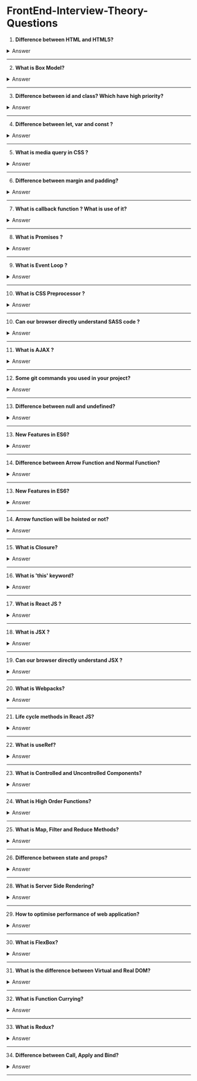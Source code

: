 # FrontEnd-Interview-Theory-Questions

1. **Difference between HTML and HTML5?**
<details>
  <summary>Answer</summary>
  <table border="1" cellspacing="0" cellpadding="10">
  <thead>
    <tr>
      <th>Feature</th>
      <th>HTML</th>
      <th>HTML5</th>
    </tr>
  </thead>
  <tbody>
    <tr>
      <td><strong>Version</strong></td>
      <td>Earlier versions (e.g., HTML 4.01, XHTML)</td>
      <td>Latest standard of HTML</td>
    </tr>
    <tr>
      <td><strong>Multimedia Support</strong></td>
      <td>Limited; relies on plugins like Flash</td>
      <td>Built-in <code>&lt;audio&gt;</code> and <code>&lt;video&gt;</code> tags</td>
    </tr>
    <tr>
      <td><strong>Semantics</strong></td>
      <td>Lacks semantic tags (e.g., uses <code>&lt;div&gt;</code>)</td>
      <td>Semantic tags like <code>&lt;article&gt;</code>, <code>&lt;section&gt;</code>, <code>&lt;nav&gt;</code></td>
    </tr>
    <tr>
      <td><strong>Forms</strong></td>
      <td>Basic input types</td>
      <td>Advanced input types (<code>date</code>, <code>email</code>, etc.) and attributes (<code>required</code>, <code>placeholder</code>)</td>
    </tr>
    <tr>
      <td><strong>Graphics</strong></td>
      <td>No native support for canvas or SVG</td>
      <td>Native support for <code>&lt;canvas&gt;</code> and SVG</td>
    </tr>
    <tr>
      <td><strong>Storage</strong></td>
      <td>Relies on cookies</td>
      <td>Supports <code>localStorage</code> and <code>sessionStorage</code></td>
    </tr>
  </tbody>
</table>

</details>

---

2. **What is Box Model?**
<details>
  <summary>Answer</summary>
<p>The <strong>box model</strong> is a fundamental concept in web development used to describe the structure of elements in CSS. It defines how the size of an element is calculated and how its spacing works.</p>
    <h2>Components of the Box Model</h2>
    <ol>
        <li>
            <strong>Content</strong>: 
            <p>The actual content inside the element, such as text, images, or other elements. Its size is controlled by <code>width</code> and <code>height</code>.</p>
        </li>
        <li>
            <strong>Padding</strong>: 
            <p>The space between the content and the border. Padding is transparent and can be controlled using <code>padding</code> properties (e.g., <code>padding-top</code>, <code>padding-right</code>).</p>
        </li>
        <li>
            <strong>Border</strong>: 
            <p>The edge surrounding the padding. The size and style of the border are controlled using properties like <code>border-width</code>, <code>border-style</code>, and <code>border-color</code>.</p>
        </li>
        <li>
            <strong>Margin</strong>: 
            <p>The space outside the border, creating distance between the element and other elements. It is controlled using <code>margin</code> properties (e.g., <code>margin-top</code>, <code>margin-bottom</code>).</p>
        </li>
    </ol>
    <h2>Box Model Formula</h2>
    <p>By default (<code>box-sizing: content-box</code>):</p>
    <pre>
Total Width = Content Width + Padding (left + right) + Border (left + right) + Margin (left + right)
Total Height = Content Height + Padding (top + bottom) + Border (top + bottom) + Margin (top + bottom)
    </pre>
    <p>Alternatively, with <code>box-sizing: border-box</code>, padding and border are included in the specified width and height, simplifying size calculations.</p>
    <p>Understanding the box model is crucial for designing layouts and managing spacing effectively in web design.</p>

</details>

---

3. **Difference between id and class? Which have high priority?**
<details>
  <summary>Answer</summary>
    <h1>Difference Between <code>id</code> and <code>class</code></h1>
    <table border="1" cellspacing="0" cellpadding="5">
        <thead>
            <tr>
                <th>Aspect</th>
                <th><code>id</code></th>
                <th><code>class</code></th>
            </tr>
        </thead>
        <tbody>
            <tr>
                <td>Uniqueness</td>
                <td>Must be unique within a document.</td>
                <td>Can be shared by multiple elements.</td>
            </tr>
            <tr>
                <td>Selector</td>
                <td>Represented as <code>#id</code>.</td>
                <td>Represented as <code>.class</code>.</td>
            </tr>
            <tr>
                <td>Purpose</td>
                <td>Used for uniquely identifying an element.</td>
                <td>Used for grouping multiple elements.</td>
            </tr>
            <tr>
                <td>Reusability</td>
                <td>Not reusable within the same document.</td>
                <td>Reusable for multiple elements.</td>
            </tr>
            <tr>
                <td>Specificity</td>
                <td>Higher specificity in CSS.</td>
                <td>Lower specificity compared to <code>id</code>.</td>
            </tr>
        </tbody>
    </table>
 <h1>CSS Priority Specificity</h1>
    <ol>
        <li><strong>Inline Styles:</strong> Highest priority (e.g., <code>style="color: orange;"</code>)</li>
        <li><strong>ID Selector:</strong> Higher specificity than class or element selectors (e.g., <code>#example-id</code>)</li>
        <li><strong>Class Selector:</strong> Lower specificity than ID but higher than element selectors (e.g., <code>.example-class</code>)</li>
        <li><strong>Element Selector:</strong> Lowest specificity (e.g., <code>p</code>)</li>
    </ol>

    <h2>Example</h2>
    <p id="example-id" class="example-class" style="color: orange;">
        This text demonstrates specificity in CSS. The color is set to orange because inline styles have the highest priority.
    </p>

</details>

---

4. **Difference between let, var and const ?**
<details>
  <summary>Answer</summary>
    <table border="1" cellpadding="10">
  <thead>
    <tr>
      <th>Feature</th>
      <th>var</th>
      <th>let</th>
      <th>const</th>
    </tr>
  </thead>
  <tbody>
    <tr>
      <td>Scope</td>
      <td>Function-scoped</td>
      <td>Block-scoped</td>
      <td>Block-scoped</td>
    </tr>
    <tr>
      <td>Hoisting</td>
      <td>Hoisted, initialized to <code>undefined</code></td>
      <td>Hoisted, not initialized (throws error if accessed before declaration)</td>
      <td>Hoisted, not initialized (throws error if accessed before declaration)</td>
    </tr>
    <tr>
      <td>Re-declaration</td>
      <td>Allowed in the same scope</td>
      <td>Not allowed in the same scope</td>
      <td>Not allowed in the same scope</td>
    </tr>
    <tr>
      <td>Reassignment</td>
      <td>Allowed</td>
      <td>Allowed</td>
      <td>Not allowed</td>
    </tr>
    <tr>
      <td>Use Case</td>
      <td>Avoid in modern JavaScript</td>
      <td>Use for variables that may change</td>
      <td>Use for constants that should not change</td>
    </tr>
  </tbody>
</table>
</details>

---

5. **What is media query in CSS ?**
<details>
  <summary>Answer</summary>
<p>
    A <strong>media query</strong> in CSS is a technique used to apply styles conditionally based on specific device 
    characteristics, such as screen size, resolution, orientation, or aspect ratio. Media queries allow websites to 
    be responsive, adapting their layout and design to different devices.
  </p>
  <h2>Syntax</h2>
  <pre>
    <code>
@media (condition) {
  /* CSS rules */
}
    </code>
  </pre>
  <h2>Example</h2>
  <pre>
    <code>
/* Styles for screens smaller than 768px */
@media (max-width: 768px) {
  body {
    background-color: lightblue;
  }
}

/* Styles for screens larger than 768px */
@media (min-width: 769px) {
  body {
    background-color: lightgreen;
  }
}
    </code>
  </pre>
  <h2>Common Use Cases</h2>
  <ul>
    <li>Making layouts responsive across different screen sizes.</li>
    <li>Changing font sizes, margins, or padding based on screen width.</li>
    <li>Adjusting images or navigation bars for mobile, tablet, or desktop views.</li>
  </ul>
  <p>Resize your browser window to see the background color change based on the screen size.</p>
</details>

---

6. **Difference between margin and padding?**
<details>
  <summary>Answer</summary>
 <table>
    <thead>
      <tr>
        <th>Aspect</th>
        <th>Margin</th>
        <th>Padding</th>
      </tr>
    </thead>
    <tbody>
      <tr>
        <td>Definition</td>
        <td>Space outside the element, separating it from other elements.</td>
        <td>Space inside the element, between its content and border.</td>
      </tr>
      <tr>
        <td>Purpose</td>
        <td>Creates external spacing between elements.</td>
        <td>Creates internal spacing around the content.</td>
      </tr>
      <tr>
        <td>Placement</td>
        <td>Outside the border of the element.</td>
        <td>Inside the border of the element.</td>
      </tr>
      <tr>
        <td>Effect on Element Size</td>
        <td>Does not increase the element's size.</td>
        <td>Increases the element's size.</td>
      </tr>
    </tbody>
  </table>
</details>

---

7. **What is callback function ? What is use of it?**
<details>
  <summary>Answer</summary>
 <p>
    A <strong>callback function</strong> in JavaScript is a function that is passed as an argument to another function 
    and is executed after some operation is completed. It allows you to execute code asynchronously or in response 
    to certain events.
  </p>

  <h2>Example:</h2>
  <pre>
<code>
function greet(name, callback) {
    console.log(`Hello, ${name}`);
    callback();
}

function sayGoodbye() {
    console.log('Goodbye!');
}

greet('Alice', sayGoodbye);
</code>
  </pre>
  <p><strong>Output:</strong></p>
  <pre>
Hello, Alice
Goodbye!
  </pre>

  <h2>Use of Callback Functions:</h2>
  <ul>
    <li>
      <strong>Asynchronous Operations:</strong>
      <p>Used in handling tasks like API calls, file reading, or timers without blocking code execution.</p>
      <pre>
<code>
setTimeout(() => {
    console.log('This runs after 2 seconds');
}, 2000);
</code>
      </pre>
    </li>
    <li>
      <strong>Event Handling:</strong>
      <p>Used in DOM event listeners.</p>
      <pre>
<code>
document.getElementById('btn').addEventListener('click', () => {
    console.log('Button clicked!');
});
</code>
      </pre>
    </li>
    <li>
      <strong>Control Flow:</strong>
      <p>To maintain a sequence of operations where one function depends on another's result.</p>
    </li>
    <li>
      <strong>Reusability:</strong>
      <p>
        You can pass different callback functions for different behaviors without modifying the core function.
      </p>
    </li>
  </ul>

  <h2>Modern Alternatives:</h2>
  <p>
    In modern JavaScript, <strong>Promises</strong> and <strong>async/await</strong> are often preferred for better 
    readability and handling asynchronous code, but callbacks remain fundamental.
  </p>
</details>

---

8. **What is Promises ?**
<details>
  <summary>Answer</summary>
  <p>
    In JavaScript, <strong>promises</strong> are objects that represent the eventual completion (or failure) 
    of an asynchronous operation and its resulting value. They help manage asynchronous tasks effectively, 
    avoiding the "callback hell."
  </p>

  <h2>Promise States</h2>
  <ul>
    <li><strong>Pending:</strong> The initial state, neither fulfilled nor rejected.</li>
    <li><strong>Fulfilled:</strong> The operation completed successfully, and a result is available.</li>
    <li><strong>Rejected:</strong> The operation failed, and a reason (error) is available.</li>
  </ul>

  <h2>Syntax</h2>
  <pre>
<code>
const promise = new Promise((resolve, reject) => {
  // Perform an asynchronous operation
  if (/* success condition */) {
    resolve('Success!'); // Fulfill the promise
  } else {
    reject('Error!'); // Reject the promise
  }
});
</code>
  </pre>

  <h2>Using Promises</h2>
  <p>You can handle a promise's result using <code>.then()</code>, <code>.catch()</code>, and <code>.finally()</code>:</p>
  <pre>
<code>
promise
  .then((result) => {
    console.log('Fulfilled:', result); // Handle success
  })
  .catch((error) => {
    console.log('Rejected:', error); // Handle error
  })
  .finally(() => {
    console.log('Done'); // Executes regardless of success or failure
  });
</code>
  </pre>

  <h2>Example</h2>
  <p>Fetching data with a promise:</p>
  <pre>
<code>
fetch('https://api.example.com/data')
  .then((response) => response.json())
  .then((data) => console.log(data))
  .catch((error) => console.error('Error:', error));
</code>
  </pre>

  <h2>Key Advantage</h2>
  <p>Promises make asynchronous code easier to read and manage, especially when combined with <code>async/await</code>.</p>
</details>

---

9. **What is Event Loop ?**
<details>
  <summary>Answer</summary>
<p>The <strong>Event Loop</strong> is a mechanism in JavaScript that handles asynchronous operations and ensures non-blocking execution. It continuously checks the <strong>Call Stack</strong> and the <strong>Callback Queue</strong>, executing tasks accordingly.</p>
    <h2>How It Works:</h2>
    <ul>
        <li><strong>Call Stack:</strong> Executes synchronous code line by line.</li>
        <li><strong>Web APIs:</strong> Handles asynchronous operations (e.g., setTimeout, fetch, event listeners).</li>
        <li><strong>Callback Queue:</strong> Stores callbacks of completed async tasks.</li>
        <li><strong>Microtask Queue:</strong> Stores promises and <code>queueMicrotask()</code> callbacks (executed before the callback queue).</li>
        <li><strong>Event Loop:</strong> Moves tasks from the Microtask/Callback Queue to the Call Stack when it's empty.</li>
    </ul>
    <h2>Example:</h2>
    <pre><code>console.log("Start");
setTimeout(() => {
    console.log("Timeout");
}, 0);
Promise.resolve().then(() => {
    console.log("Promise");
});
console.log("End");</code></pre>
    <h2>Expected Output:</h2>
    <pre><code>Start
End
Promise
Timeout</code></pre>
    <p>The <strong>Promise</strong> executes before <strong>setTimeout</strong> due to the Microtask Queue priority.</p>
</details>

---

10. **What is CSS Preprocessor ?**
<details>
  <summary>Answer</summary>
<p>A <strong>CSS Preprocessor</strong> is a scripting language that extends CSS by adding features like variables, nested rules, mixins, functions, and more. It compiles into standard CSS that browsers can understand.</p>

<h2>Popular CSS Preprocessors:</h2>
<ul>
    <li><strong>SASS (SCSS):</strong> Most widely used, supports variables, nesting, mixins, and functions.</li>
    <li><strong>LESS:</strong> Similar to SASS but uses JavaScript-like syntax.</li>
    <li><strong>Stylus:</strong> More flexible syntax with optional semicolons and brackets.</li>
</ul>

<h2>Benefits:</h2>
<ul>
    <li><strong>Code Reusability:</strong> Variables, mixins.</li>
    <li><strong>Better Maintainability:</strong> Structured nesting.</li>
    <li><strong>Improved Readability:</strong> Modular approach.</li>
    <li><strong>Enhanced Functionality:</strong> Math operations, functions.</li>
</ul>

<h2>Example (SASS):</h2>
<pre><code>
// SCSS Syntax
$primary-color: blue;

button {
  background: $primary-color;
  color: white;
}
</code></pre>
</details>

---

10. **Can our browser directly understand SASS code ?**
<details>
  <summary>Answer</summary>
<p>No, browsers cannot directly understand SASS code. SASS (Syntactically Awesome Stylesheets) is a preprocessor that needs to be compiled into standard CSS before a browser can render it.</p>
    <p>You must use a SASS compiler (like Dart Sass, node-sass, or a build tool like Webpack) to convert <code>.scss</code> or <code>.sass</code> files into <code>.css</code>.</p>
</details>

---

11. **What is AJAX ?**
<details>
  <summary>Answer</summary>
<p><strong>AJAX (Asynchronous JavaScript and XML)</strong> is a technique used in web development to send and receive data from a server asynchronously without reloading the page. It allows dynamic updates of web content without refreshing the entire page.</p>

    <h2>Key Aspects of AJAX:</h2>
    <ul>
        <li>Uses <code>XMLHttpRequest</code> or <code>fetch API</code> to communicate with the server.</li>
        <li>Can send and receive data in formats like JSON, XML, or plain text.</li>
        <li>Improves user experience by making web applications faster and more responsive.</li>
    </ul>

    <h2>Example (Using Fetch API in JavaScript):</h2>
    <pre>
        <code>
        fetch('https://api.example.com/data')
          .then(response => response.json())
          .then(data => console.log(data))
          .catch(error => console.error('Error:', error));
        </code>
    </pre>

    <h2>Live Example:</h2>
    <button onclick="fetchData()">Fetch Data</button>
    <pre id="output"></pre>

    <script>
        function fetchData() {
            fetch('https://jsonplaceholder.typicode.com/todos/1')
                .then(response => response.json())
                .then(data => {
                    document.getElementById('output').textContent = JSON.stringify(data, null, 2);
                })
                .catch(error => console.error('Error:', error));
        }
    </script>
</details>

---

12. **Some git commands you used in your project?**
<details>
  <summary>Answer</summary>
 <ul>
   <li><b>git checkout -b branchname</b></li>
   <li><b>git push</b></li>
   <li><b>git rebase --continue</b></li>
   <li><b>git pull origin branchname</b></li>
   <li><b>git rebase --abort</b></li>
   <li><b>git add .</b></li>
   <li><b>git commit -m "commit message"</b></li>
   <li><b>git stash</b></li>
 </ul>
</details>

---

13. **Difference between null and undefined?**
<details>
  <summary>Answer</summary>
<table>
        <tr>
            <th>Feature</th>
            <th><code>null</code></th>
            <th><code>undefined</code></th>
        </tr>
        <tr>
            <td><strong>Type</strong></td>
            <td>Object</td>
            <td>Undefined</td>
        </tr>
        <tr>
            <td><strong>Meaning</strong></td>
            <td>Intentional absence of a value</td>
            <td>Variable declared but not assigned a value</td>
        </tr>
        <tr>
            <td><strong>Usage</strong></td>
            <td>Explicitly assigned to indicate "no value"</td>
            <td>Default value for uninitialized variables</td>
        </tr>
        <tr>
            <td><strong>Comparison</strong></td>
            <td><code>null == undefined</code> → <code>true</code> (loose equality)</td>
            <td><code>null === undefined</code> → <code>false</code> (strict equality)</td>
        </tr>
        <tr>
            <td><strong>Typeof</strong></td>
            <td><code>typeof null</code> → <code>"object"</code> (JS bug)</td>
            <td><code>typeof undefined</code> → <code>"undefined"</code></td>
        </tr>
    </table>
<h3>Example:</h3>
    <pre>
<code>
let a = null;
console.log(a); // null
let b;
console.log(b); // undefined
</code>
    </pre>
</details>

---

13. **New Features in ES6?**
<details>
  <summary>Answer</summary>
<ul>
        <li><strong>let & const</strong> – Block-scoped variable declarations.</li>
        <li><strong>Arrow Functions</strong> – Shorter syntax for functions (<code>const add = (a, b) => a + b</code>).</li>
        <li><strong>Template Literals</strong> – String interpolation using backticks (<code>`Hello, ${name}`</code>).</li>
        <li><strong>Default Parameters</strong> – Function parameters with default values (<code>function greet(name = "User") {}</code>).</li>
        <li><strong>Destructuring Assignment</strong> – Extract values from arrays/objects (<code>const { name, age } = user</code>).</li>
        <li><strong>Spread & Rest Operators</strong> – (<code>...</code> for array spreading and function arguments).</li>
        <li><strong>Modules (import/export)</strong> – Native ES6 module support.</li>
        <li><strong>Promises</strong> – Built-in promise handling for async operations.</li>
        <li><strong>Classes</strong> – Syntactic sugar for prototype-based inheritance (<code>class Person {}</code>).</li>
        <li><strong>Enhanced Object Literals</strong> – Shorter syntax for defining methods/properties.</li>
        <li><strong>for...of Loop</strong> – Iterates over iterable objects (<code>for (const item of array) {}</code>).</li>
        <li><strong>Map & Set</strong> – New data structures for key-value pairs and unique values.</li>
        <li><strong>Symbols</strong> – Unique and immutable primitive data type.</li>
        <li><strong>Generators</strong> – Functions that can pause and resume execution (<code>function* generator() {}</code>).</li>
        <li><strong>WeakMap & WeakSet</strong> – Collection types that do not prevent garbage collection.</li>
    </ul>
</details>

---

14. **Difference between Arrow Function and Normal Function?**
<details>
  <summary>Answer</summary>
<table>
        <tr>
            <th>Feature</th>
            <th>Arrow Function (<code>=&gt;</code>)</th>
            <th>Normal Function (<code>function</code>)</th>
        </tr>
        <tr>
            <td><strong><code>this</code> Binding</strong></td>
            <td>Lexically binds <code>this</code> (inherits from surrounding scope).</td>
            <td>Dynamically binds <code>this</code> (depends on how function is called).</td>
        </tr>
        <tr>
            <td><strong>Usage as Constructor</strong></td>
            <td>❌ Cannot be used as a constructor (<code>new</code> keyword will throw an error).</td>
            <td>✅ Can be used as a constructor (<code>new</code> keyword works).</td>
        </tr>
        <tr>
            <td><strong>Arguments Object</strong></td>
            <td>❌ Does not have its own <code>arguments</code> object.</td>
            <td>✅ Has its own <code>arguments</code> object.</td>
        </tr>
        <tr>
            <td><strong>Implicit Return</strong></td>
            <td>✅ Can return a value implicitly (if single expression, no <code>{}</code> needed).</td>
            <td>❌ Requires explicit <code>return</code> statement.</td>
        </tr>
        <tr>
            <td><strong>Hoisting</strong></td>
            <td>❌ Not hoisted like function declarations. Must be defined before use.</td>
            <td>✅ Function declarations are hoisted.</td>
        </tr>
        <tr>
            <td><strong>Methods in Objects</strong></td>
            <td>❌ Not suitable as object methods (due to <code>this</code> binding issue).</td>
            <td>✅ Works correctly as object methods.</td>
        </tr>
    </table>
<h3>Example:</h3>
    <h4>Arrow Function:</h4>
    <pre>
const add = (a, b) => a + b;
console.log(add(2, 3)); // 5
    </pre>
    
    <h4>Normal Function:</h4>
    <pre>
function add(a, b) {
  return a + b;
}
console.log(add(2, 3)); // 5
    </pre>
</details>

---

13. **New Features in ES6?**
<details>
  <summary>Answer</summary>
<ul>
        <li><strong>let & const</strong> – Block-scoped variable declarations.</li>
        <li><strong>Arrow Functions</strong> – Shorter syntax for functions (<code>const add = (a, b) => a + b</code>).</li>
        <li><strong>Template Literals</strong> – String interpolation using backticks (<code>`Hello, ${name}`</code>).</li>
        <li><strong>Default Parameters</strong> – Function parameters with default values (<code>function greet(name = "User") {}</code>).</li>
        <li><strong>Destructuring Assignment</strong> – Extract values from arrays/objects (<code>const { name, age } = user</code>).</li>
        <li><strong>Spread & Rest Operators</strong> – (<code>...</code> for array spreading and function arguments).</li>
        <li><strong>Modules (import/export)</strong> – Native ES6 module support.</li>
        <li><strong>Promises</strong> – Built-in promise handling for async operations.</li>
        <li><strong>Classes</strong> – Syntactic sugar for prototype-based inheritance (<code>class Person {}</code>).</li>
        <li><strong>Enhanced Object Literals</strong> – Shorter syntax for defining methods/properties.</li>
        <li><strong>for...of Loop</strong> – Iterates over iterable objects (<code>for (const item of array) {}</code>).</li>
        <li><strong>Map & Set</strong> – New data structures for key-value pairs and unique values.</li>
        <li><strong>Symbols</strong> – Unique and immutable primitive data type.</li>
        <li><strong>Generators</strong> – Functions that can pause and resume execution (<code>function* generator() {}</code>).</li>
        <li><strong>WeakMap & WeakSet</strong> – Collection types that do not prevent garbage collection.</li>
    </ul>
</details>

---

14. **Arrow function will be hoisted or not?**
<details>
  <summary>Answer</summary>
<p>No, arrow functions are <strong>not hoisted</strong>. Only the variable declaration is hoisted, not the function definition.</p>
    <h3>Example:</h3>
    <p>The following code will throw an error:</p>
    <code>
console.log(sum(2, 3)); // ❌ ReferenceError: Cannot access 'sum' before initialization
const sum = (a, b) => a + b;
    </code>
    <p>To ensure hoisting, use a function declaration instead:</p>
    <code>
console.log(sum(2, 3)); // ✅ Works fine
function sum(a, b) {
  return a + b;
}
    </code>
</details>

---

15. **What is Closure?**
<details>
  <summary>Answer</summary>
 <p>A <strong>closure</strong> in JavaScript is a function that <em>remembers</em> the variables from its <em>outer scope</em> even after the outer function has finished executing.</p>
    <h3>Example:</h3>
    <pre>
        <code>
function outerFunction(outerVariable) {
    return function innerFunction(innerVariable) {
        console.log(`Outer: ${outerVariable}, Inner: ${innerVariable}`);
    };
}
const newFunction = outerFunction("Hello");
newFunction("World"); // Output: Outer: Hello, Inner: World
        </code>
    </pre>
    <h3>Use Cases:</h3>
    <ul>
        <li>Data encapsulation (private variables)</li>
        <li>Function factories</li>
        <li>Event handlers and callbacks</li>
    </ul>
</details>

---

16. **What is 'this' keyword?**
<details>
  <summary>Answer</summary>
<h3>1. Global Context</h3>
    <p>In browsers, <code>this</code> refers to the <code>window</code> object. In strict mode, it is <code>undefined</code>.</p>
    <pre><code>console.log(this); // window (in browsers)</code></pre>
    <h3>2. Object Method Context</h3>
    <p><code>this</code> refers to the object that owns the method.</p>
    <pre><code>const obj = {
  name: "Task",
  show() {
    console.log(this.name);
  }
};
obj.show(); // "Task"</code></pre>
    <h3>3. Constructor Function Context</h3>
    <p><code>this</code> refers to the newly created object.</p>
    <pre><code>function Person(name) {
  this.name = name;
}
const p = new Person("John");
console.log(p.name); // "John"</code></pre> 
    <h3>4. Arrow Function Context</h3>
    <p>Arrow functions inherit <code>this</code> from their surrounding scope.</p>
    <pre><code>const obj2 = {
  name: "React",
  show: () => {
    console.log(this.name);
  }
};
obj2.show(); // undefined</code></pre>
    <h3>5. Explicit Binding (call, apply, bind)</h3>
    <p>You can manually set <code>this</code> using <code>call</code>, <code>apply</code>, or <code>bind</code>.</p>
    <pre><code>function greet() {
  console.log(this.name);
}
const user = { name: "Dev" };
greet.call(user); // "Dev"</code></pre>
    <h3>6. Event Listener Context</h3>
    <p>In event handlers, <code>this</code> refers to the element that triggered the event.</p>
    <button id="btn">Click Me</button>
    <pre><code>document.getElementById("btn").addEventListener("click", function () {
  console.log(this); // refers to the clicked button
});</code></pre>
    <script>
        document.getElementById("btn").addEventListener("click", function () {
            console.log(this); // refers to button
        });
    </script>
</details>

---

17. **What is React JS ?**
<details>
  <summary>Answer</summary>
 <p><strong>ReactJS</strong> is a <strong>JavaScript library</strong> used for building <strong>user interfaces</strong>, mainly for <strong>single-page applications (SPAs)</strong>.</p>
<h2>Key Features:</h2>
    <ul>
        <li><strong>Component-Based</strong>: UI is divided into reusable components.</li>
        <li><strong>Virtual DOM</strong>: Efficient updates for better performance.</li>
        <li><strong>Declarative</strong>: Simplifies UI updates by describing the desired state.</li>
        <li><strong>JSX</strong>: Combines JavaScript and HTML-like syntax for easier development.</li>
        <li><strong>State Management</strong>: Handles dynamic data changes efficiently.</li>
    </ul>
<h2>Example:</h2>
    <pre>
        <code>
import React from "react";
function App() {
  return &lt;h1&gt;Hello, React!&lt;/h1&gt;;
}
export default App;
        </code>
    </pre>
</details>

---

18. **What is JSX ?**
<details>
  <summary>Answer</summary>
<p><strong>JSX (JavaScript XML)</strong> is a syntax extension for JavaScript used in React. It allows you to write HTML-like code within JavaScript, making it easier to define UI components. JSX is transpiled by Babel into standard JavaScript (e.g., <code>React.createElement</code> calls).</p> 
    <h3>Example:</h3>
    <pre><code>const element = &lt;h1&gt;Hello, World!&lt;/h1&gt;;</code></pre> 
    <p>JSX improves readability and maintainability but requires a build step to convert it into JavaScript.</p>
</details>

---

19. **Can our browser directly understand JSX ?**
<details>
  <summary>Answer</summary>
<p><strong>No</strong>, browsers cannot directly understand JSX because it is not valid JavaScript.</p>
    <p>JSX is a syntax extension for JavaScript used in React to write UI components in a more declarative way.</p>
    <p>Before it can run in the browser, JSX needs to be <strong>transpiled</strong> into standard JavaScript using tools like <strong>Babel</strong> or <strong>TypeScript</strong>.</p>
    <p>This process converts JSX into <code>React.createElement()</code> calls or modern React's <strong>JSX runtime</strong> functions.</p>
</details>

---

20. **What is Webpacks?**
<details>
  <summary>Answer</summary>
<p>Webpack is a <strong>module bundler</strong> for JavaScript applications. It takes modules with dependencies (JS, CSS, images, etc.) and bundles them into static assets for efficient loading.</p>
    <h3>Key Features:</h3>
    <ul>
        <li><strong>Code Splitting:</strong> Loads only necessary code, improving performance.</li>
        <li><strong>Loaders:</strong> Transforms files (e.g., Babel for JS, SCSS to CSS).</li>
        <li><strong>Plugins:</strong> Enhances functionality (e.g., minification, environment variables).</li>
        <li><strong>Tree Shaking:</strong> Removes unused code to reduce bundle size.</li>
    </ul>
    <p>It's commonly used in React, Vue, and other modern JS frameworks. 🚀</p>
</details>

---

21. **Life cycle methods in React JS?**
<details>
  <summary>Answer</summary>
<h2>1. Mounting (Component Creation)</h2>
    <p>Methods invoked when the component is first created:</p>
    <ul>
        <li><strong>constructor(props)</strong>: Initializes state and binds methods.</li>
        <li><strong>static getDerivedStateFromProps(props, state)</strong>: Updates state based on props before rendering.</li>
        <li><strong>render()</strong>: Returns JSX to render the UI.</li>
        <li><strong>componentDidMount()</strong>: Runs after the component is mounted (useful for API calls).</li>
    </ul>
<h2>2. Updating (Component Re-rendering)</h2>
    <p>Triggered when props or state change:</p>
    <ul>
        <li><strong>static getDerivedStateFromProps(props, state)</strong>: Updates state before re-render.</li>
        <li><strong>shouldComponentUpdate(nextProps, nextState)</strong>: Controls whether to re-render.</li>
        <li><strong>render()</strong>: Re-renders the UI.</li>
        <li><strong>getSnapshotBeforeUpdate(prevProps, prevState)</strong>: Captures state before the update.</li>
        <li><strong>componentDidUpdate(prevProps, prevState)</strong>: Runs after re-render (useful for DOM updates or API calls).</li>
    </ul>
<h2>3. Unmounting (Component Removal)</h2>
    <p>Method called before removing the component:</p>
    <ul>
        <li><strong>componentWillUnmount()</strong>: Cleanup (e.g., remove event listeners, cancel API calls).</li>
    </ul>
<h2>React Hooks Alternative (For Functional Components)</h2>
    <ul>
        <li><strong>useEffect(() => { ... }, [])</strong> → Equivalent to <code>componentDidMount</code>.</li>
        <li><strong>useEffect(() => { ... }, [dependencies])</strong> → Runs on state/props updates (<code>componentDidUpdate</code>).</li>
        <li><strong>useEffect(() => { return () => { ... } }, [])</strong> → Equivalent to <code>componentWillUnmount</code>.</li>
    </ul>
<p>In modern React, functional components with hooks (<code>useState</code>, <code>useEffect</code>) are preferred over class components.</p>
</body>
</details>

---

22. **What is useRef?**
<details>
  <summary>Answer</summary>
<p><code>useRef</code> is a React hook that creates a mutable object (<code>ref</code>) that persists across renders without causing re-renders when updated. It is commonly used for:</p>
    <h2>1. Accessing DOM Elements</h2>
    <pre><code>
    function FocusInput() {
      const inputRef = useRef(null);
      return (
        &lt;div&gt;
          &lt;input ref={inputRef} /&gt;
          &lt;button onClick={() => inputRef.current.focus()}&gt;Focus Input&lt;/button&gt;
        &lt;/div&gt;
      );
    }
    </code></pre>
    <h2>2. Storing Mutable Values Without Re-renders</h2>
    <pre><code>
    function Timer() {
      const count = useRef(0);
      useEffect(() => {
        setInterval(() => {
          count.current += 1;
          console.log(count.current); // Updates but doesn't re-render
        }, 1000);
      }, []);
      return &lt;p&gt;Check console&lt;/p&gt;;
    }
    </code></pre>
    <h2>3. Keeping References Between Renders</h2>
    <pre><code>
    function Counter() {
      const renderCount = useRef(0);
      useEffect(() => {
        renderCount.current += 1;
      });
      return &lt;p&gt;Renders: {renderCount.current}&lt;/p&gt;;
    }
    </code></pre>
    <p>It does <strong>not</strong> trigger re-renders when its value changes, unlike <code>useState</code>.</p>
</details>

---

23. **What is Controlled and Uncontrolled Components?**
<details>
  <summary>Answer</summary>
<h2>Controlled Component</h2>
    <p>A component where React <strong>controls the form elements</strong> via state. The component’s state dictates the input value.</p>
    <h3>Example:</h3>
    <code>
function ControlledInput() {<br>
&nbsp;&nbsp;const [text, setText] = useState("");<br><br>
&nbsp;&nbsp;return &lt;input value={text} onChange={(e) => setText(e.target.value)} /&gt;;<br>
}
    </code>
    <h3>Key Points:</h3>
    <ul>
        <li>✅ React manages the state.</li>
        <li>✅ Useful for real-time validation & dynamic behavior.</li>
        <li>❌ More re-renders, requires state management.</li>
    </ul>
</div>
<div class="container">
    <h2>Uncontrolled Component</h2>
    <p>A component where the <strong>DOM itself manages the input state</strong> instead of React. You access the value using <code>ref</code>.</p>
    <h3>Example:</h3>
    <code>
function UncontrolledInput() {<br>
&nbsp;&nbsp;const inputRef = useRef();<br><br>
&nbsp;&nbsp;return (<br>
&nbsp;&nbsp;&nbsp;&nbsp;&lt;form onSubmit={(e) => {<br>
&nbsp;&nbsp;&nbsp;&nbsp;&nbsp;&nbsp;e.preventDefault();<br>
&nbsp;&nbsp;&nbsp;&nbsp;&nbsp;&nbsp;alert(inputRef.current.value);<br>
&nbsp;&nbsp;&nbsp;&nbsp;}}&gt;<br>
&nbsp;&nbsp;&nbsp;&nbsp;&nbsp;&nbsp;&lt;input ref={inputRef} /&gt;<br>
&nbsp;&nbsp;&nbsp;&nbsp;&nbsp;&nbsp;&lt;button type="submit"&gt;Submit&lt;/button&gt;<br>
&nbsp;&nbsp;&nbsp;&nbsp;&lt;/form&gt;<br>
&nbsp;&nbsp;);<br>
}
    </code>
    <h3>Key Points:</h3>
    <ul>
        <li>✅ Less re-rendering, good for performance.</li>
        <li>✅ Useful for integrating with non-React code.</li>
        <li>❌ Harder to track and manipulate state dynamically.</li>
    </ul>
</div>
<div class="container">
    <h2>Which One to Use?</h2>
    <ul>
        <li>Use <strong>controlled components</strong> for forms requiring validation, live updates, or complex UI logic.</li>
        <li>Use <strong>uncontrolled components</strong> for simple inputs, non-critical forms, or when interacting with third-party libraries.</li>
    </ul>
</div>
</details>

---

24. **What is High Order Functions?**
<details>
  <summary>Answer</summary>
 <p>High Order Functions (HOFs) are functions that either:</p>
    <ul>
        <li>Take one or more functions as arguments, or</li>
        <li>Return a function as their result.</li>
    </ul>
    <p>They enable functional programming patterns like <strong>map, filter, and reduce</strong> in JavaScript.</p>
    <h3>Examples:</h3>
    <h4>1. Using a HOF (map):</h4>
    <pre>
        <code>
const numbers = [1, 2, 3, 4];
const squared = numbers.map(num => num * num);
console.log(squared); // [1, 4, 9, 16]
        </code>
    </pre>
    <h4>2. Returning a function:</h4>
    <pre>
        <code>
function multiplier(factor) {
    return function (num) {
        return num * factor;
    };
}
const double = multiplier(2);
console.log(double(5)); // 10
        </code>
    </pre>
    <p>HOFs help in code reusability and cleaner logic.</p>
</details>

---

25. **What is Map, Filter and Reduce Methods?**
<details>
  <summary>Answer</summary>
<h2>1. Map Method (<code>map()</code>)</h2>
    <p>Transforms each element in an array and returns a <strong>new array</strong> with modified elements.</p>
    <code>
        const numbers = [1, 2, 3, 4]; <br>
        const squared = numbers.map(num => num * num); <br>
        console.log(squared); // [1, 4, 9, 16]
    </code>
    <h2>2. Filter Method (<code>filter()</code>)</h2>
    <p>Filters elements based on a condition and returns a <strong>new array</strong> with elements that pass the condition.</p>
    <code>
        const numbers = [1, 2, 3, 4, 5]; <br>
        const evenNumbers = numbers.filter(num => num % 2 === 0); <br>
        console.log(evenNumbers); // [2, 4]
    </code>
    <h2>3. Reduce Method (<code>reduce()</code>)</h2>
    <p>Reduces an array to a single value using an <strong>accumulator</strong> and <strong>current value</strong>.</p>
    <code>
        const numbers = [1, 2, 3, 4, 5]; <br>
        const sum = numbers.reduce((acc, num) => acc + num, 0); <br>
        console.log(sum); // 15
    </code>
    <h2>Key Differences:</h2>
    <table>
        <tr>
            <th>Method</th>
            <th>Purpose</th>
            <th>Returns</th>
        </tr>
        <tr>
            <td><code>map()</code></td>
            <td>Transforms elements</td>
            <td>New array</td>
        </tr>
        <tr>
            <td><code>filter()</code></td>
            <td>Filters elements</td>
            <td>New array</td>
        </tr>
        <tr>
            <td><code>reduce()</code></td>
            <td>Reduces array to a value</td>
            <td>Single value</td>
        </tr>
    </table>

</details>

---

26. **Difference between state and props?**
<details>
  <summary>Answer</summary>
<h2>State</h2>
    <ul>
        <li>Managed <strong>internally</strong> by the component.</li>
        <li>Can be <strong>modified</strong> using <code>useState</code> or <code>setState</code> in class components.</li>
        <li>Used for <strong>dynamic data</strong> that changes over time (e.g., user input, UI updates).</li>
    </ul>
    <h3>Example:</h3>
    <code>
        function Counter() {<br>
        &nbsp;&nbsp;const [count, setCount] = useState(0);<br>
        &nbsp;&nbsp;return &lt;button onClick={() => setCount(count + 1)}&gt;Count: {count}&lt;/button&gt;;<br>
        }
    </code>
    <h2>Props</h2>
    <ul>
        <li>Passed <strong>externally</strong> from a parent component.</li>
        <li><strong>Immutable</strong> (cannot be modified inside the component).</li>
        <li>Used to <strong>pass data</strong> and event handlers to child components.</li>
    </ul>
    <h3>Example:</h3>
    <code>
        function Greeting({ name }) {<br>
        &nbsp;&nbsp;return &lt;h1&gt;Hello, {name}!&lt;/h1&gt;;<br>
        }<br><br>
        function App() {<br>
        &nbsp;&nbsp;return &lt;Greeting name="John" /&gt;;<br>
        }
    </code>
    <h2>Key Differences</h2>
    <table>
        <tr>
            <th>Feature</th>
            <th>State</th>
            <th>Props</th>
        </tr>
        <tr>
            <td><strong>Mutability</strong></td>
            <td>Mutable</td>
            <td>Immutable</td>
        </tr>
        <tr>
            <td><strong>Scope</strong></td>
            <td>Local to component</td>
            <td>Passed from parent</td>
        </tr>
        <tr>
            <td><strong>Usage</strong></td>
            <td>Stores component data</td>
            <td>Passes data to child</td>
        </tr>
        <tr>
            <td><strong>Changes</strong></td>
            <td>Updated via <code>setState</code></td>
            <td>Cannot be changed by child</td>
        </tr>
    </table>
    <p>In short, <strong>state</strong> is for managing component-specific data, while <strong>props</strong> are for passing data between components. 🚀</p>

</details>

---

28. **What is Server Side Rendering?**
<details>
  <summary>Answer</summary>
<p><strong>Server-Side Rendering (SSR)</strong> is a technique where a webpage is rendered on the server instead of the client’s browser. The server processes the request, generates the full HTML page, and sends it to the client. This improves performance, SEO, and initial load time.</p>
    <h2>Benefits of SSR:</h2>
    <ul>
        <li><strong>Faster First Contentful Paint (FCP)</strong>: Users see content sooner.</li>
        <li><strong>Better SEO</strong>: Search engines can index pre-rendered HTML.</li>
        <li><strong>Improved Performance</strong>: Reduces the workload on the client.</li>
    </ul>
    <h2>Downsides:</h2>
    <ul>
        <li><strong>Increased Server Load</strong>: The server processes each request.</li>
        <li><strong>Slower Time-to-Interactive</strong>: Since JS needs to hydrate the app after rendering.</li>
    </ul>
    <h2>SSR in React:</h2>
    <p>Next.js makes SSR easy with <code>getServerSideProps</code> for fetching data at request time.</p>
</details>

---

29. **How to optimise performance of web application?**
<details>
  <summary>Answer</summary>
 <h2>Frontend Optimization</h2>
    <ul>
        <li><strong>Code Splitting & Lazy Loading:</strong> Use React’s <code>React.lazy</code> and <code>Suspense</code> to load components only when needed.</li>
        <li><strong>Reduce Bundle Size:</strong> Use Webpack’s <code>Tree Shaking</code>, remove unused libraries, and enable gzip/Brotli compression.</li>
        <li><strong>Optimize Images:</strong> Use WebP format, lazy loading (<code>loading="lazy"</code>), and responsive images (<code>srcset</code>).</li>
        <li><strong>Minify & Compress Assets:</strong> Use tools like Terser, UglifyJS, and CSS minification to reduce file sizes.</li>
        <li><strong>Use a CDN:</strong> Deliver static assets via CDN for faster global access.</li>
        <li><strong>Efficient State Management:</strong> Use React Context or lightweight libraries like Zustand over Redux where applicable.</li>
        <li><strong>Avoid Unnecessary Re-renders:</strong> Use <code>React.memo</code>, <code>useCallback</code>, and <code>useMemo</code> to optimize rendering.</li>
    </ul>
    <h2>Backend Optimization</h2>
    <ul>
        <li><strong>Use Efficient Database Queries:</strong> Optimize indexes, avoid N+1 queries, and use caching (Redis, Memcached).</li>
        <li><strong>Enable HTTP Caching:</strong> Use <code>Cache-Control</code>, <code>ETag</code>, and <code>Expires</code> headers to reduce redundant requests.</li>
        <li><strong>Optimize API Responses:</strong> Compress JSON responses and paginate large datasets.</li>
        <li><strong>Use Load Balancing:</strong> Distribute traffic across multiple servers to handle higher loads.</li>
    </ul>
    <h2>Network Optimization</h2>
    <ul>
        <li><strong>Reduce HTTP Requests:</strong> Combine CSS/JS files and use HTTP/2 or HTTP/3 for multiplexing.</li>
        <li><strong>Use WebSockets for Real-Time Data:</strong> Avoid frequent API polling by implementing WebSockets.</li>
        <li><strong>Prefetch & Preload:</strong> Use <code>rel="preload"</code> and <code>rel="prefetch"</code> for faster navigation.</li>
    </ul>
    <h2>Monitoring & Profiling</h2>
    <ul>
        <li><strong>Use Lighthouse & Web Vitals:</strong> Regularly check performance metrics.</li>
        <li><strong>Monitor with APM Tools:</strong> Use New Relic, Datadog, or Google Analytics for real-time insights.</li>
    </ul>
</details>

---

30. **What is FlexBox?**
<details>
  <summary>Answer</summary>
<p>Flexbox (Flexible Box Layout) is a CSS layout model designed for efficient arrangement, alignment, and distribution of elements inside a container, even when their sizes are dynamic. It is particularly useful for creating responsive designs.</p>
    <h2>Key Features:</h2>
    <ul>
        <li><strong>Main Axis & Cross Axis:</strong> Items are laid out along a main axis (<code>row</code> or <code>column</code>), with a cross axis perpendicular to it.</li>
        <li><strong>Flexible Sizing:</strong> Elements can grow, shrink, or stay fixed as needed.</li>
        <li><strong>Alignment & Distribution:</strong> Easy centering, spacing, and alignment using properties like <code>justify-content</code> (main axis) and <code>align-items</code> (cross axis).</li>
        <li><strong>Reordering:</strong> Items can be reordered without changing the HTML structure (<code>order</code> property).</li>
    </ul>
    <h2>Basic Properties:</h2>
    <h3>For the flex container:</h3>
    <div class="container">
        <div class="code">display: flex;</div>
        <div class="code">flex-direction: row | column;</div>
        <div class="code">justify-content: flex-start | center | space-between;</div>
        <div class="code">align-items: flex-start | center | stretch;</div>
        <div class="code">flex-wrap: nowrap | wrap;</div>
    </div>
</details>

---

31. **What is the difference between Virtual and Real DOM?**
<details>
  <summary>Answer</summary>
<table>
        <tr>
            <th>Feature</th>
            <th>Virtual DOM</th>
            <th>Real DOM</th>
        </tr>
        <tr>
            <td><strong>Definition</strong></td>
            <td>A lightweight copy of the Real DOM that updates efficiently.</td>
            <td>The actual structure of HTML elements in the browser.</td>
        </tr>
        <tr>
            <td><strong>Update Speed</strong></td>
            <td>Faster updates due to diffing and batching.</td>
            <td>Slower updates as it re-renders the entire affected tree.</td>
        </tr>
        <tr>
            <td><strong>Re-rendering</strong></td>
            <td>Only updates the changed parts (diffing algorithm).</td>
            <td>Updates the entire UI, even for small changes.</td>
        </tr>
        <tr>
            <td><strong>Performance</strong></td>
            <td>More efficient and optimized.</td>
            <td>Less efficient due to direct manipulation.</td>
        </tr>
        <tr>
            <td><strong>Usage</strong></td>
            <td>Used in frameworks like React for better UI updates.</td>
            <td>Used natively by browsers.</td>
        </tr>
    </table>
    <h3>How Virtual DOM Works in React?</h3>
    <ul>
        <li>A copy of the Real DOM is created (Virtual DOM).</li>
        <li>When the state changes, a new Virtual DOM is generated.</li>
        <li>React compares the new Virtual DOM with the previous one (diffing).</li>
        <li>Only the changed elements are updated in the Real DOM (reconciliation).</li>
    </ul>
</details>

---

32. **What is Function Currying?**
<details>
  <summary>Answer</summary>
<p><strong>Function currying</strong> is a technique in functional programming where a function is transformed into a sequence of functions, each taking a single argument. Instead of calling a function with multiple arguments at once, you call a series of functions, each taking one argument and returning another function until all arguments are provided.</p>   
    <h2>Example in JavaScript:</h2>
    <code>
        function curryFunction(a) {<br>
        &nbsp;&nbsp;return function (b) {<br>
        &nbsp;&nbsp;&nbsp;&nbsp;return function (c) {<br>
        &nbsp;&nbsp;&nbsp;&nbsp;&nbsp;&nbsp;return a + b + c;<br>
        &nbsp;&nbsp;&nbsp;&nbsp;};<br>
        &nbsp;&nbsp;};<br>
        }<br><br>
        console.log(curryFunction(1)(2)(3)); // Output: 6
    </code>
    <h2>Why Use Currying?</h2>
    <ul>
        <li><strong>Reusability:</strong> You can create specialized functions by passing only some arguments.</li>
        <li><strong>Code Readability:</strong> Helps break down complex functions into smaller, manageable ones.</li>
        <li><strong>Functional Programming:</strong> Encourages immutability and pure functions.</li>
    </ul>
</details>

---

33. **What is Redux?**
<details>
  <summary>Answer</summary>
 <p>Redux is a state management library for JavaScript applications, commonly used with React. It helps manage application state in a predictable way using a single global store.</p>
    <h2>Key Concepts:</h2>
    <ul>
        <li><strong>Store:</strong> Centralized state container.</li>
        <li><strong>Actions:</strong> Objects describing state changes.</li>
        <li><strong>Reducers:</strong> Pure functions that update the state based on actions.</li>
        <li><strong>Dispatch:</strong> Method to send actions to the store.</li>
        <li><strong>Selectors:</strong> Functions to extract specific data from the store.</li>
    </ul>
    <h2>Why Use Redux?</h2>
    <ul>
        <li>Centralized state management.</li>
        <li>Predictable state updates.</li>
        <li>Easier debugging with time-travel debugging.</li>
        <li>Works well for complex applications with shared state.</li>
    </ul>
    <p>For smaller projects, React's built-in state (<code>useState</code>, <code>useReducer</code>, <code>Context API</code>) may be enough.</p>
</details>

---

34. **Difference between Call, Apply and Bind?**
<details>
  <summary>Answer</summary>
 <p>All three methods are used to invoke a function with a specified <code>this</code> value, but they differ in how they handle arguments.</p>
    <table>
        <tr>
            <th>Method</th>
            <th>Execution</th>
            <th>Arguments Passing</th>
            <th>Returns</th>
        </tr>
        <tr>
            <td><code>call()</code></td>
            <td>Invokes the function immediately</td>
            <td>Arguments are passed individually</td>
            <td>Function’s result</td>
        </tr>
        <tr>
            <td><code>apply()</code></td>
            <td>Invokes the function immediately</td>
            <td>Arguments are passed as an array</td>
            <td>Function’s result</td>
        </tr>
        <tr>
            <td><code>bind()</code></td>
            <td>Returns a new function (does NOT execute immediately)</td>
            <td>Arguments are passed individually</td>
            <td>New function with bound <code>this</code></td>
        </tr>
    </table>
    <h2>Examples</h2>
    <h3>1. <code>call()</code></h3>
    <pre><code>
function greet(city) {
    console.log(`Hello, my name is ${this.name} and I'm from ${city}`);
}
const person = { name: "John" };
greet.call(person, "New York"); // "Hello, my name is John and I'm from New York"
    </code></pre>
    <h3>2. <code>apply()</code></h3>
    <pre><code>
greet.apply(person, ["Los Angeles"]); // "Hello, my name is John and I'm from Los Angeles"
    </code></pre>
    <h3>3. <code>bind()</code></h3>
    <pre><code>
const boundGreet = greet.bind(person, "Chicago");
boundGreet(); // "Hello, my name is John and I'm from Chicago"
    </code></pre>
    <h2>Key Takeaways</h2>
    <ul>
        <li>Use <code>call()</code> when you know the arguments in advance.</li>
        <li>Use <code>apply()</code> when arguments are in an array.</li>
        <li>Use <code>bind()</code> when you want to create a function with a fixed <code>this</code> value for later execution.</li>
    </ul>
</details>

---

